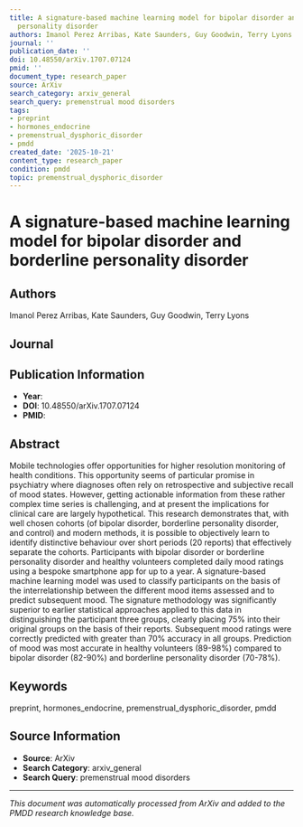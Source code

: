 ```yaml
---
title: A signature-based machine learning model for bipolar disorder and borderline
  personality disorder
authors: Imanol Perez Arribas, Kate Saunders, Guy Goodwin, Terry Lyons
journal: ''
publication_date: ''
doi: 10.48550/arXiv.1707.07124
pmid: ''
document_type: research_paper
source: ArXiv
search_category: arxiv_general
search_query: premenstrual mood disorders
tags:
- preprint
- hormones_endocrine
- premenstrual_dysphoric_disorder
- pmdd
created_date: '2025-10-21'
content_type: research_paper
condition: pmdd
topic: premenstrual_dysphoric_disorder
---
```


# A signature-based machine learning model for bipolar disorder and borderline personality disorder

## Authors
Imanol Perez Arribas, Kate Saunders, Guy Goodwin, Terry Lyons

## Journal


## Publication Information
- **Year**: 
- **DOI**: 10.48550/arXiv.1707.07124
- **PMID**: 

## Abstract
Mobile technologies offer opportunities for higher resolution monitoring of health conditions. This opportunity seems of particular promise in psychiatry where diagnoses often rely on retrospective and subjective recall of mood states. However, getting actionable information from these rather complex time series is challenging, and at present the implications for clinical care are largely hypothetical. This research demonstrates that, with well chosen cohorts (of bipolar disorder, borderline personality disorder, and control) and modern methods, it is possible to objectively learn to identify distinctive behaviour over short periods (20 reports) that effectively separate the cohorts. Participants with bipolar disorder or borderline personality disorder and healthy volunteers completed daily mood ratings using a bespoke smartphone app for up to a year. A signature-based machine learning model was used to classify participants on the basis of the interrelationship between the different mood items assessed and to predict subsequent mood. The signature methodology was significantly superior to earlier statistical approaches applied to this data in distinguishing the participant three groups, clearly placing 75% into their original groups on the basis of their reports. Subsequent mood ratings were correctly predicted with greater than 70% accuracy in all groups. Prediction of mood was most accurate in healthy volunteers (89-98%) compared to bipolar disorder (82-90%) and borderline personality disorder (70-78%).

## Keywords
preprint, hormones_endocrine, premenstrual_dysphoric_disorder, pmdd

## Source Information
- **Source**: ArXiv
- **Search Category**: arxiv_general
- **Search Query**: premenstrual mood disorders

---
*This document was automatically processed from ArXiv and added to the PMDD research knowledge base.*

